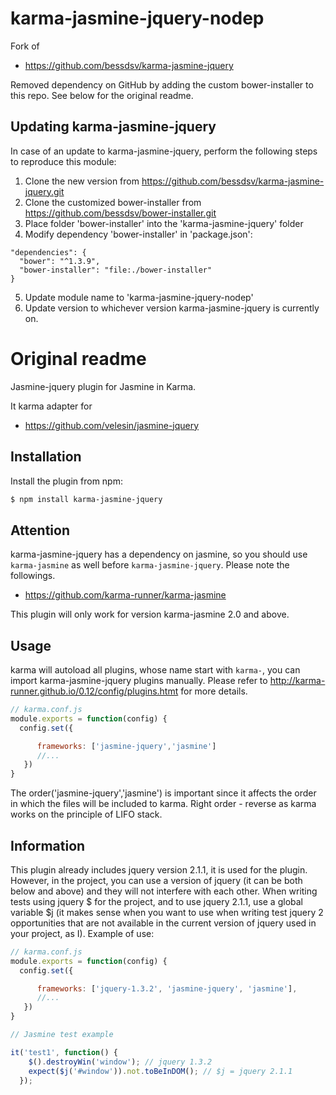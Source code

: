 karma-jasmine-jquery-nodep
==========================

Fork of
+ https://github.com/bessdsv/karma-jasmine-jquery

Removed dependency on GitHub by adding the custom bower-installer to this repo.
See below for the original readme.

## Updating karma-jasmine-jquery

In case of an update to karma-jasmine-jquery, perform the following steps to
reproduce this module:

1. Clone the new version from https://github.com/bessdsv/karma-jasmine-jquery.git
2. Clone the customized bower-installer from https://github.com/bessdsv/bower-installer.git
3. Place folder 'bower-installer' into the 'karma-jasmine-jquery' folder
4. Modify dependency 'bower-installer' in 'package.json':
```
"dependencies": {
  "bower": "^1.3.9",
  "bower-installer": "file:./bower-installer"
}
```
5. Update module name to 'karma-jasmine-jquery-nodep'
6. Update version to whichever version karma-jasmine-jquery is currently on.

# Original readme

Jasmine-jquery plugin for Jasmine in Karma.

It karma adapter for
+ https://github.com/velesin/jasmine-jquery

## Installation

Install the plugin from npm:

```sh
$ npm install karma-jasmine-jquery
```

## Attention
karma-jasmine-jquery has a dependency on jasmine, so you should use `karma-jasmine` as well before `karma-jasmine-jquery`. Please note the followings.
+ https://github.com/karma-runner/karma-jasmine

This plugin will only work for version karma-jasmine 2.0 and above.

## Usage
karma will autoload all plugins, whose name start with `karma-`, you can import karma-jasmine-jquery plugins manually. Please refer to http://karma-runner.github.io/0.12/config/plugins.htmt for more details.

```js
// karma.conf.js
module.exports = function(config) {
  config.set({

      frameworks: ['jasmine-jquery','jasmine']
      //...
   })
}
```

The order('jasmine-jquery','jasmine') is important since it affects the order in which the files will be included to karma. Right order - reverse as karma works on the principle of LIFO stack.

## Information
This plugin already includes jquery version 2.1.1, it is used for the plugin.
However, in the project, you can use a version of jquery (it can be both below and above) and they will not interfere with each other.
When writing tests using jquery $ for the project, and to use jquery 2.1.1, use a global variable $j (it makes sense when you want to use when writing test jquery 2 opportunities that are not available in the current version of jquery used in your project, as I).
Example of use:

```js
// karma.conf.js
module.exports = function(config) {
  config.set({

      frameworks: ['jquery-1.3.2', 'jasmine-jquery', 'jasmine'],
      //...
   })
}

// Jasmine test example

it('test1', function() {
    $().destroyWin('window'); // jquery 1.3.2
    expect($j('#window')).not.toBeInDOM(); // $j = jquery 2.1.1
  });

```
